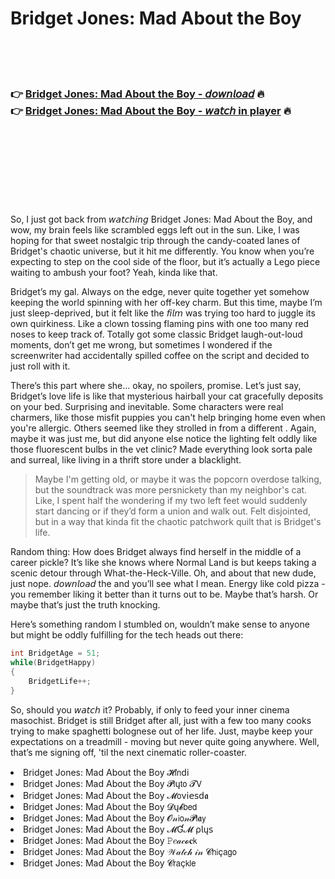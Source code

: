 <h1>Bridget Jones: Mad About the Boy</h1>

<br><br><br>

<h3>👉 <a href="https://Traviss-rytsorebcons1972.github.io/gdddqthsqv/">Bridget Jones: Mad About the Boy - 𝘥𝘰𝘸𝘯𝘭𝘰𝘢𝘥</a> 🔥<br>
👉 <a href="https://Traviss-rytsorebcons1972.github.io/gdddqthsqv/">Bridget Jones: Mad About the Boy - 𝘸𝘢𝘵𝘤𝘩 in player</a> 🔥
</h3>



<br><br><br><br><br><br><br>


So, I just got back from 𝘸𝘢𝘵𝘤𝘩𝘪𝘯𝘨 Bridget Jones: Mad About the Boy, and wow, my brain feels like scrambled eggs left out in the sun. Like, I was hoping for that sweet nostalgic trip through the candy-coated lanes of Bridget's chaotic universe, but it hit me differently. You know when you’re expecting to step on the cool side of the floor, but it’s actually a Lego piece waiting to ambush your foot? Yeah, kinda like that.

Bridget’s my gal. Always on the edge, never quite together yet somehow keeping the world spinning with her off-key charm. But this time, maybe I’m just sleep-deprived, but it felt like the 𝘧𝘪𝘭𝘮 was trying too hard to juggle its own quirkiness. Like a clown tossing flaming pins with one too many red noses to keep track of. Totally got some classic Bridget laugh-out-loud moments, don’t get me wrong, but sometimes I wondered if the screenwriter had accidentally spilled coffee on the script and decided to just roll with it. 

There’s this part where she... okay, no spoilers, promise. Let’s just say, Bridget’s love life is like that mysterious hairball your cat gracefully deposits on your bed. Surprising and inevitable. Some characters were real charmers, like those misfit puppies you can't help bringing home even when you're allergic. Others seemed like they strolled in from a different  . Again, maybe it was just me, but did anyone else notice the lighting felt oddly like those fluorescent bulbs in the vet clinic? Made everything look sorta pale and surreal, like living in a thrift store under a blacklight.

> Maybe I'm getting old, or maybe it was the popcorn overdose talking, but the soundtrack was more persnickety than my neighbor's cat. Like, I spent half the   wondering if my two left feet would suddenly start dancing or if they’d form a union and walk out. Felt disjointed, but in a way that kinda fit the chaotic patchwork quilt that is Bridget's life.

Random thing: How does Bridget always find herself in the middle of a career pickle? It’s like she knows where Normal Land is but keeps taking a scenic detour through What-the-Heck-Ville. Oh, and about that new dude, just nope. 𝘥𝘰𝘸𝘯𝘭𝘰𝘢𝘥 the   and you’ll see what I mean. Energy like cold pizza - you remember liking it better than it turns out to be. Maybe that’s harsh. Or maybe that’s just the truth knocking.

Here’s something random I stumbled on, wouldn’t make sense to anyone but might be oddly fulfilling for the tech heads out there:

```csharp
int BridgetAge = 51;
while(BridgetHappy) 
{ 
    BridgetLife++; 
}
```

So, should you 𝘸𝘢𝘵𝘤𝘩 it? Probably, if only to feed your inner cinema masochist. Bridget is still Bridget after all, just with a few too many cooks trying to make spaghetti bolognese out of her life. Just, maybe keep your expectations on a treadmill - moving but never quite going anywhere. Well, that’s me signing off, 'til the next cinematic roller-coaster.

<li>Bridget Jones: Mad About the Boy 𝓗𝗂𝗇ԁ𝗂</li>
<li>Bridget Jones: Mad About the Boy 𝓟𝗅ų𝗍𝗈 𝓣𝖵</li>
<li>Bridget Jones: Mad About the Boy 𝓜𝗈ν𝗂𝖾𝗌ԁ𝖆</li>
<li>Bridget Jones: Mad About the Boy 𝓓ų𝓫𝖻𝖾𝖽</li>
<li>Bridget Jones: Mad About the Boy 𝓞𝓃𝗂𝗈𝓃𝓟𝗅𝖆𝗒</li>
<li>Bridget Jones: Mad About the Boy 𝓜Ɠ𝓜 ρ𝗅ų𝗌</li>
<li>Bridget Jones: Mad About the Boy 𝙿𝑒𝒶𝒸𝓸𝐜𝗄</li>
<li>Bridget Jones: Mad About the Boy 𝒲𝒶𝓉𝒸𝒽 𝒾𝓃 𝓒𝗁𝗂ç𝖺𝗀𝗈</li>
<li>Bridget Jones: Mad About the Boy 𝓒𝗋𝖺ç𝗄𝗅𝖾</li>

